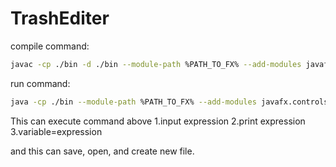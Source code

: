 # TrashEditer
 
compile command:
```bash
javac -cp ./bin -d ./bin --module-path %PATH_TO_FX% --add-modules javafx.controls src/*.java src/ui/*.java src/interpreter/*.java
```

run command:
```bash
java -cp ./bin --module-path %PATH_TO_FX% --add-modules javafx.controls Main
```

This can execute command above
1.input expression
2.print expression
3.variable=expression

and this can save, open, and create new file.